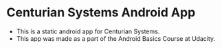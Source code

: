 # Centurian Systems Android App
- This is a static android app for Centurian Systems.
- This app was made as a part of the Android Basics Course at Udacity.
